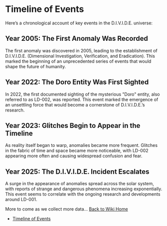 # Timeline of Events

Here’s a chronological account of key events in the D.I.V.I.D.E. universe:

## Year 2005: The First Anomaly Was Recorded
The first anomaly was discovered in 2005, leading to the establishment of D.I.V.I.D.E. (Dimensional Investigation, Verification, and Eradication). This marked the beginning of an unprecedented series of events that would shape the future of humanity.

## Year 2022: The Doro Entity Was First Sighted
In 2022, the first documented sighting of the mysterious "Doro" entity, also referred to as LD-002, was reported. This event marked the emergence of an unsettling force that would become a cornerstone of D.I.V.I.D.E.’s research.

## Year 2023: Glitches Begin to Appear in the Timeline
As reality itself began to warp, anomalies became more frequent. Glitches in the fabric of time and space became more noticeable, with LD-002 appearing more often and causing widespread confusion and fear.

## Year 2025: The D.I.V.I.D.E. Incident Escalates
A surge in the appearance of anomalies spread across the solar system, with reports of strange and dangerous phenomena increasing exponentially. This event seems to correlate with the ongoing research and developments around LD-001.

More to come as we collect more data...
[Back to Wiki Home](index.md)
- [Timeline of Events](/docs/timeline.md)
